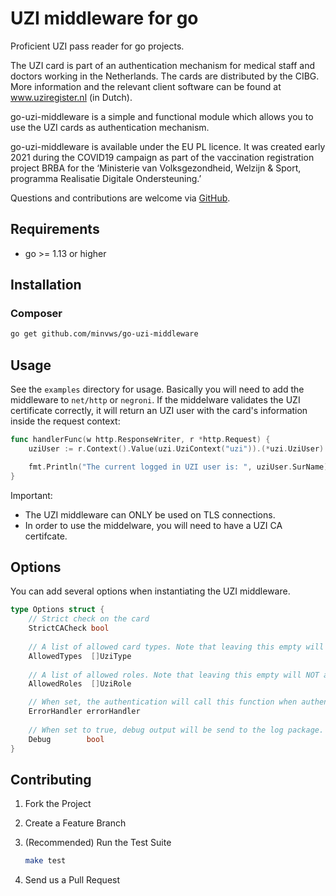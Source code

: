 # UZI middleware for go

Proficient UZI pass reader for go projects.

The UZI card is part of an authentication mechanism for medical staff and doctors working in the Netherlands. The cards are distributed by the CIBG. More information and the relevant client software can be found at www.uziregister.nl (in Dutch).

go-uzi-middleware is a simple and functional module which allows you to use the UZI cards as authentication mechanism. 

go-uzi-middleware is available under the EU PL licence. It was created early 2021 during the COVID19 campaign as part of the vaccination registration project BRBA for the ‘Ministerie van Volksgezondheid, Welzijn & Sport, programma Realisatie Digitale Ondersteuning.’

Questions and contributions are welcome via [GitHub](https://github.com/minvws/go-uzi-middleware/issues).

## Requirements

* go >= 1.13 or higher

## Installation

### Composer

```sh
go get github.com/minvws/go-uzi-middleware
```

## Usage

See the `examples` directory for usage. Basically you will need to add the middleware to `net/http` or `negroni`. If the middelware 
validates the UZI certificate correctly, it will return an UZI user with the card's information inside the request context:

```go
func handlerFunc(w http.ResponseWriter, r *http.Request) {
	uziUser := r.Context().Value(uzi.UziContext("uzi")).(*uzi.UziUser)

	fmt.Println("The current logged in UZI user is: ", uziUser.SurName)
}
```

Important:

 - The UZI middleware can ONLY be used on TLS connections.
 - In order to use the middelware, you will need to have a UZI CA certifcate.

## Options
You can add several options when instantiating the UZI middleware.

```go
type Options struct {
	// Strict check on the card
	StrictCACheck bool      
	
	// A list of allowed card types. Note that leaving this empty will NOT authenticate ANY card.
	AllowedTypes  []UziType
    
	// A list of allowed roles. Note that leaving this empty will NOT authenticate ANY card.
	AllowedRoles  []UziRole

	// When set, the authentication will call this function when authentication fails for any reason.
	ErrorHandler errorHandler 
	
	// When set to true, debug output will be send to the log package.
	Debug        bool         
}
```



## Contributing

1. Fork the Project

2. Create a Feature Branch

3. (Recommended) Run the Test Suite

    ```sh
    make test
    ```
4. Send us a Pull Request

